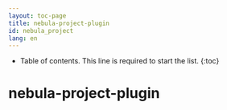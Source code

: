 ```yaml
---
layout: toc-page
title: nebula-project-plugin
id: nebula_project
lang: en
---
```


* Table of contents. This line is required to start the list.
{:toc}

# nebula-project-plugin
